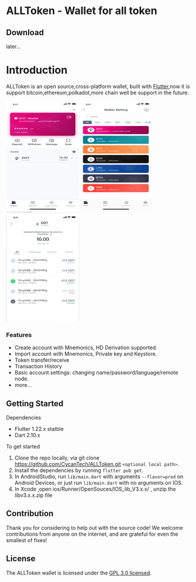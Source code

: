 # ALLToken - Wallet for all token



## Download

later...



# Introduction

ALLToken is an open source,cross-platform wallet, built with [Flutter](https://flutter.dev/),now it is support bitcoin,ethereum,polkadot,more chain well be support in the future.

<img src="docs/main.png" alt="main" width = "200" height = "300"/><img src="docs/manager.png" alt="manager" width = "200" height = "300" /><img src="docs/history.png" alt="history" width = "200" height = "300" />

### Features

- Create account with Mnemonics, HD Derivation supported.
- Import account with Mnemonics, Private key and Keystore.
- Token transfer/receive
- Transaction History
- Basic account settings: changing name/password/language/remote node.
- more...

## Getting Started

Dependencies

- Flutter 1.22.x statble
- Dart 2.10.x

To get started

1. Clone the repo locally, via git clone https://github.com/CycanTech/ALLToken.git `<optional local path>`.
2. Install the dependencies by running `flutter pub get`.
3. In AndroidStudio, run `lib/main.dart` with arguments `--flavor=prod` on Android Devices, or just run `lib/main.dart` with no arguments on IOS.
4. In Xcode ,open ios/Runner/OpenSouces/IOS_lib_V3.x.x/ , unzip the libv3.x.x.zip file 

## Contribution

Thank you for considering to help out with the source code! We welcome contributions from anyone on the internet, and are grateful for even the smallest of fixes!

## License

The ALLToken wallet is licensed under the [GPL 3.0 licensed](https://github.com/CycanTech/ALLToken/blob/master/LICENSE).
